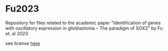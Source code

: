 # Fu2023
Repository for files related to the academic paper "Identification of genes with oscillatory expression in glioblastoma – The paradigm of SOX2" by Fu et. al 2023

see license [here](https://github.com/Papalopulu-Lab/Fu2023/blob/master/README.md)
